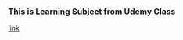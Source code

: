 ### This is Learning Subject from Udemy Class
[link](https://www.udemy.com/course/nextjs-react-the-complete-guide/learn/lecture/41159708#announcements)
